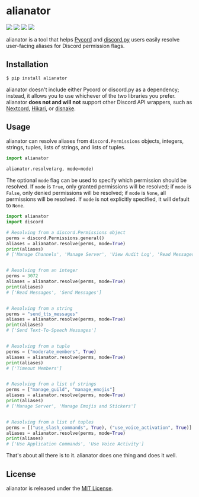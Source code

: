 # alianator

<a href="https://pypi.org/project/alianator/"><img src="https://img.shields.io/pypi/pyversions/alianator?logo=python&logoColor=white&style=for-the-badge"></a>
<a href="https://pypi.org/project/alianator/"><img src="https://img.shields.io/pypi/v/alianator?color=green&logo=pypi&logoColor=white&style=for-the-badge"></a>
<a href="https://github.com/celsiusnarhwal/alianator/releases"><img src="https://img.shields.io/github/v/release/celsiusnarhwal/alianator?color=orange&label=latest%20release&logo=github&sort=semver&style=for-the-badge"></a>
<a href="https://github.com/celsiusnarhwal/alianator/blob/master/LICENSE.md"><img src="https://img.shields.io/pypi/l/alianator?color=03cb98&style=for-the-badge"></a>

alianator is a tool that helps [Pycord](https://github.com/Pycord-Development/pycord) and
[discord.py](https://github.com/Rapptz/discord.py) users easily resolve user-facing aliases for Discord permission
flags.

## Installation

```bash
$ pip install alianator
```

alianator doesn't include either Pycord or discord.py as a dependency; instead, it allows you to use whichever of the 
two libraries you prefer. alianator **does not and will not** support other Discord API wrappers, such as
[Nextcord](https://github.com/nextcord/nextcord), [Hikari](https://github.com/hikari-py/hikari), or
[disnake](https://github.com/DisnakeDev/disnake).

## Usage

alianator can resolve aliases from `discord.Permissions` objects, integers, strings, tuples, lists of strings, and lists
of tuples.

```python
import alianator

alianator.resolve(arg, mode=mode)
```

The optional `mode` flag can be used to specify which permission should be resolved. If `mode` is `True`, only granted
permissions will be resolved; if `mode` is `False`, only denied permissions will be resolved; if `mode` is `None`, all
permissions will be resolved. If `mode` is not explicitly specified, it will default to `None`.

```python
import alianator
import discord

# Resolving from a discord.Permissions object
perms = discord.Permissions.general()
aliases = alianator.resolve(perms, mode=True)
print(aliases)
# ['Manage Channels', 'Manage Server', 'View Audit Log', 'Read Messages', 'View Guild Insights', 'Manage Roles', 'Manage Webhooks', 'Manage Emojis and Stickers']


# Resolving from an integer
perms = 3072
aliases = alianator.resolve(perms, mode=True)
print(aliases)
# ['Read Messages', 'Send Messages']


# Resolving from a string
perms = "send_tts_messages"
aliases = alianator.resolve(perms, mode=True)
print(aliases)
# ['Send Text-To-Speech Messages']


# Resolving from a tuple
perms = ("moderate_members", True)
aliases = alianator.resolve(perms, mode=True)
print(aliases)
# ['Timeout Members']


# Resolving from a list of strings
perms = ["manage_guild", "manage_emojis"]
aliases = alianator.resolve(perms, mode=True)
print(aliases)
# ['Manage Server', 'Manage Emojis and Stickers']


# Resolving from a list of tuples
perms = [("use_slash_commands", True), ("use_voice_activation", True)]
aliases = alianator.resolve(perms, mode=True)
print(aliases)
# ['Use Application Commands', 'Use Voice Activity']
```

That's about all there is to it. alianator does one thing and does it well.

## License

alianator is released under the [MIT License](https://github.com/celsiusnarhwal/alianator/blob/master/LICENSE.md).
